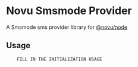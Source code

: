 # Novu Smsmode Provider

A Smsmode sms provider library for [@novu/node](https://github.com/novuhq/novu)

## Usage

```javascript
    FILL IN THE INITIALIZATION USAGE
```
